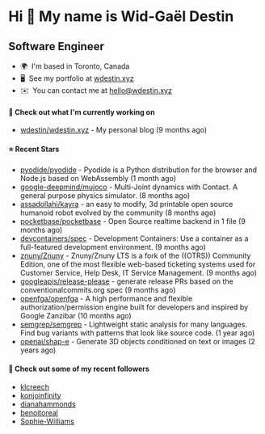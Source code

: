 Hi 👋 My name is Wid-Gaël Destin
================================

Software Engineer
------------------

* 🌍  I'm based in Toronto, Canada
* 🖥️  See my portfolio at [wdestin.xyz](http://wdestin.xyz)
* ✉️  You can contact me at [hello@wdestin.xyz](mailto:hello@wdestin.xyz)


#### 👷 Check out what I'm currently working on

- [wdestin/wdestin.xyz](https://github.com/wdestin/wdestin.xyz) - My personal blog (9 months ago)

#### ⭐ Recent Stars

- [pyodide/pyodide](https://github.com/pyodide/pyodide) - Pyodide is a Python distribution for the browser and Node.js based on WebAssembly (1 month ago)
- [google-deepmind/mujoco](https://github.com/google-deepmind/mujoco) - Multi-Joint dynamics with Contact. A general purpose physics simulator. (8 months ago)
- [assadollahi/kayra](https://github.com/assadollahi/kayra) - an easy to modify, 3d printable open source humanoid robot evolved by the community (8 months ago)
- [pocketbase/pocketbase](https://github.com/pocketbase/pocketbase) - Open Source realtime backend in 1 file (9 months ago)
- [devcontainers/spec](https://github.com/devcontainers/spec) - Development Containers: Use a container as a full-featured development environment. (9 months ago)
- [znuny/Znuny](https://github.com/znuny/Znuny) - Znuny/Znuny LTS is a fork of the ((OTRS)) Community Edition, one of the most flexible web-based ticketing systems used for Customer Service, Help Desk, IT Service Management.  (9 months ago)
- [googleapis/release-please](https://github.com/googleapis/release-please) - generate release PRs based on the conventionalcommits.org spec (9 months ago)
- [openfga/openfga](https://github.com/openfga/openfga) - A high performance and flexible authorization/permission engine built for developers and inspired by Google Zanzibar (10 months ago)
- [semgrep/semgrep](https://github.com/semgrep/semgrep) - Lightweight static analysis for many languages. Find bug variants with patterns that look like source code. (1 year ago)
- [openai/shap-e](https://github.com/openai/shap-e) - Generate 3D objects conditioned on text or images (2 years ago)

#### 👯 Check out some of my recent followers

- [klcreech](https://github.com/klcreech)
- [konjoinfinity](https://github.com/konjoinfinity)
- [dianahammonds](https://github.com/dianahammonds)
- [benoitoreal](https://github.com/benoitoreal)
- [Sophie-Williams](https://github.com/Sophie-Williams)
